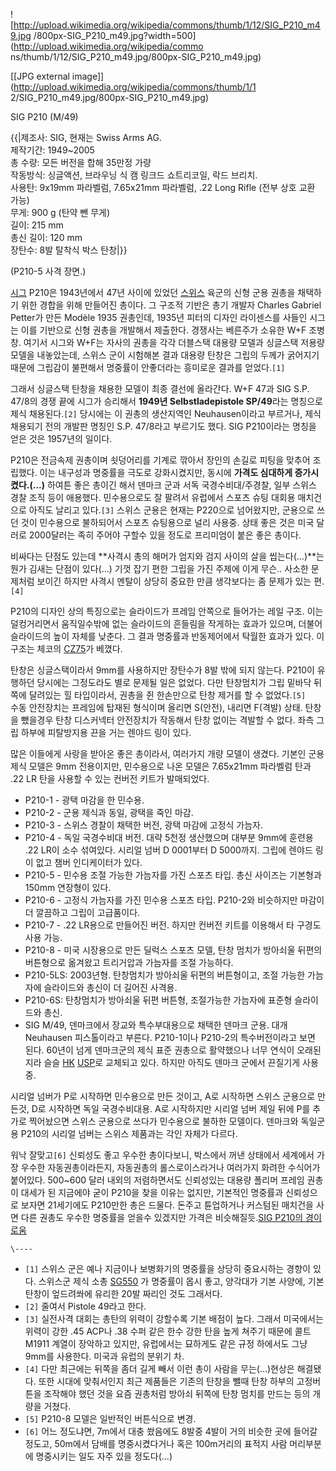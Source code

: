![http://upload.wikimedia.org/wikipedia/commons/thumb/1/12/SIG_P210_m49.jpg
/800px-SIG_P210_m49.jpg?width=500](http://upload.wikimedia.org/wikipedia/commo
ns/thumb/1/12/SIG_P210_m49.jpg/800px-SIG_P210_m49.jpg)

[[JPG external image]](http://upload.wikimedia.org/wikipedia/commons/thumb/1/1
2/SIG_P210_m49.jpg/800px-SIG_P210_m49.jpg)

  
SIG P210 (M/49)

{{|제조사: SIG, 현재는 Swiss Arms AG.  
제작기간: 1949~2005  
총 수량: 모든 버전을 합해 35만정 가량  
작동방식: 싱글액션, 브라우닝 식 캠 링크드 쇼트리코일, 락드 브리치.  
사용탄: 9x19mm 파라벨럼, 7.65x21mm 파라벨럼, .22 Long Rifle (전부 상호 교환 가능)  
무게: 900 g (탄약 뺀 무게)  
길이: 215 mm  
총신 길이: 120 mm  
장탄수: 8발 탈착식 박스 탄창|}}

  

(P210-5 사격 장면.)

  

[시그](%EC%8B%9C%EA%B7%B8.md) P210은 1943년에서 47년 사이에 있었던
[스위스](%EC%8A%A4%EC%9C%84%EC%8A%A4.md) 육군의 신형 군용 권총을 채택하기 위한 경합을 위해 만들어진
총이다. 그 구조적 기반은 총기 개발자 Charles Gabriel Petter가 만든 Modèle 1935 권총인데, 1935년 피터의
디자인 라이센스를 사들인 시그는 이를 기반으로 신형 권총을 개발해서 제출한다. 경쟁사는 베른주가 소유한 W+F 조병창. 여기서 시그와
W+F는 자사의 권총을 각각 더블스택 대용량 모델과 싱글스택 저용량 모델을 내놓았는데, 스위스 군이 시험해본 결과 대용량 탄창은 그립의
두께가 굵어지기 때문에 그립감이 불편해서 명중률이 안좋더라는 흥미로운 결과를 얻었다.`[1]`

  

그래서 싱글스택 탄창을 채용한 모델이 최종 결선에 올라간다. W+F 47과 SIG S.P. 47/8의 경쟁 끝에 시그가 승리해서
**1949년 Selbstladepistole SP/49**라는 명칭으로 제식 채용된다.`[2]` 당시에는 이 권총의 생산지역인
Neuhausen이라고 부르거나, 제식 채용되기 전의 개발판 명칭인 S.P. 47/8라고 부르기도 했다. SIG P210이라는 명칭을 얻은
것은 1957년의 일이다.

  

P210은 전금속제 권총이며 쇳덩어리를 기계로 깎아서 장인의 손길로 피팅을 맞추어 조립했다. 이는 내구성과 명중률을 극도로 강화시켰지만,
동시에 **가격도 심대하게 증가시켰다.(...)** 하여튼 좋은 총이긴 해서 덴마크 군과 서독 국경수비대/주경찰, 일부 스위스 경찰 조직
등이 애용했다. 민수용으로도 잘 팔려서 유럽에서 스포츠 슈팅 대회용 매치건으로 아직도 날리고 있다.`[3]` 스위스 군용은 현재는
P220으로 넘어왔지만, 군용으로 쓰던 것이 민수용으로 불하되어서 스포츠 슈팅용으로 널리 사용중. 상태 좋은 것은 미국 달러로 2000달러는
족히 주어야 구할수 있을 정도로 프리미엄이 붙은 좋은 총이다.

  

비싸다는 단점도 있는데 **사격시 총의 해머가 엄지와 검지 사이의 살을 씹는다(...)**는 뭔가 김새는 단점이 있다(...) 기껏 잡기
편한 그립을 가진 주제에 이게 무슨.. 사소한 문제처럼 보이긴 하지만 사격시 멘탈이 상당히 중요한 만큼 생각보다는 좀 문제가 있는
편.`[4]`

  

P210의 디자인 상의 특징으로는 슬라이드가 프레임 안쪽으로 들어가는 레일 구조. 이는 덜컹거리면서 움직일수밖에 없는 슬라이드의 흔들림을
작게하는 효과가 있으며, 더불어 슬라이드의 높이 자체를 낮춘다. 그 결과 명중률과 반동제어에서 탁월한 효과가 있다. 이 구조는 체코의
[CZ75](CZ75.md)가 베꼈다.

  

탄창은 싱글스택이라서 9mm를 사용하지만 장탄수가 8발 밖에 되지 않는다. P210이 유행하던 당시에는 그정도라도 별로 문제될 일은 없었다.
다만 탄창멈치가 그립 밑바닥 뒤쪽에 달려있는 힐 타입이라서, 권총을 쥔 한손만으로 탄창 제거를 할 수 없었다.`[5]`  
수동 안전장치는 프레임에 탑재된 형식이며 올리면 S(안전), 내리면 F(격발) 상태. 탄창을 뺐을경우 탄창 디스커넥터 안전장치가 작동해서
탄창 없이는 격발할 수 없다. 좌측 그립 하부에 피탈방지용 끈을 거는 렌야드 링이 있다.

  

많은 이들에게 사랑을 받아온 좋은 총이라서, 여러가지 개량 모델이 생겼다. 기본인 군용 제식 모델은 9mm 전용이지만, 민수용으로 나온
모델은 7.65x21mm 파라벨럼 탄과 .22 LR 탄을 사용할 수 있는 컨버전 키트가 발매되었다.  

  * P210-1 - 광택 마감을 한 민수용.
  * P210-2 - 군용 제식과 동일, 광택을 죽인 마감.
  * P210-3 - 스위스 경찰이 채택한 버전, 광택 마감에 고정식 가늠자.
  * P210-4 - 독일 국경수비대 버전. 대략 5천정 생산했으며 대부분 9mm에 훈련용 .22 LR이 소수 섞여있다. 시리얼 넘버 D 0001부터 D 5000까지. 그립에 렌야드 링이 없고 챔버 인디케이터가 있다.
  * P210-5 - 민수용 조절 가능한 가늠자를 가진 스포츠 타입. 총신 사이즈는 기본형과 150mm 연장형이 있다.
  * P210-6 - 고정식 가늠자를 가진 민수용 스포츠 타입. P210-2와 비슷하지만 마감이 더 깔끔하고 그립이 고급품이다.
  * P210-7 - .22 LR용으로 만들어진 버전. 하지만 컨버전 키트를 이용해서 타 구경도 사용 가능.
  * P210-8 - 미국 시장용으로 만든 딜럭스 스포츠 모델, 탄창 멈치가 방아쇠울 뒤편의 버튼형으로 옮겨왔고 트리거압과 가늠자를 조절 가능하다.
  * P210-5LS: 2003년형. 탄창멈치가 방아쇠울 뒤편의 버튼형이고, 조절 가능한 가늠자에 슬라이드와 총신이 더 길어진 사격용.
  * P210-6S: 탄창멈치가 방아쇠울 뒤편 버튼형, 조절가능한 가늠자에 표준형 슬라이드와 총신.
  * SIG M/49, 덴마크에서 장교와 특수부대용으로 채택한 덴마크 군용. 대개 Neuhausen 피스톨이라고 부른다. P210-1이나 P210-2의 특수버전이라고 보면 된다. 60년이 넘게 덴마크군의 제식 표준 권총으로 활약했으나 너무 연식이 오래된지라 슬슬 [HK](HK.md) [USP](USP.md)로 교체되고 있다. 하지만 아직도 덴마크 군에서 끈질기게 사용중.  

시리얼 넘버가 P로 시작하면 민수용으로 만든 것이고, A로 시작하면 스위스 군용으로 만든것, D로 시작하면 독일 국경수비대용. A로
시작하지만 시리얼 넘버 제일 뒤에 P를 추가로 찍어놨으면 스위스 군용으로 쓰다가 민수용으로 불하한 모델이다. 덴마크와 독일군용 P210의
시리얼 넘버는 스위스 제품과는 각인 자체가 다르다.

  

워낙 잘맞고`[6]` 신뢰성도 좋고 우수한 총이다보니, 박스에서 꺼낸 상태에서 세계에서 가장 우수한 자동권총이라든지, 자동권총의
롤스로이스라거나 여러가지 화려한 수식어가 붙어있다. 500~600 달러 내외의 저렴하면서도 신뢰성있는 대용량 폴리머 프레임 권총이 대세가 된
지금에야 굳이 P210을 찾을 이유는 없지만, 기본적인 명중률과 신뢰성으로 보자면 21세기에도 P210만한 총은 드물다. 돈주고 튠업하거나
커스텀된 매치건을 사면 다른 권총도 우수한 명중률을 얻을수 있겠지만 가격은 비슷해질듯.[SIG P210의
경이로움](http://gall.dcinside.com/list.php?id=gun&no=83349&page=1&bbs=)

  
  

`\----`

  * `[1]` 스위스 군은 예나 지금이나 보병화기의 명중률을 상당히 중요시하는 경향이 있다. 스위스군 제식 소총 [SG550](SG550.md) 가 명중률이 몹시 좋고, 양각대가 기본 사양에, 기본 탄창이 엎드려쏴에 유리한 20발 짜리인 것도 그래서다.
  * `[2]` 줄여서 Pistole 49라고 한다.
  * `[3]` 실전사격 대회는 총탄의 위력이 강할수록 기본 배점이 높다. 그래서 미국에서는 위력이 강한 .45 ACP나 .38 수퍼 같은 한수 강한 탄을 높게 쳐주기 때문에 콜트 M1911 계열이 장악하고 있지만, 유럽에서는 묘하게도 같은 규정 하에서도 그냥 9mm를 사용한다. 미국과 유럽의 분위기 차.
  * `[4]` 다만 최근에는 뒤쪽을 좀더 길게 빼서 이런 총이 사람을 무는(...)현상은 해결됐다. 또한 시대에 맞춰서인지 최근 제품들은 기존의 탄창을 뺄때 탄창 하부의 고정버튼을 조작해야 했던 것을 요즘 권총처럼 방아쇠 뒤쪽에 탄창 멈치를 만드는 등의 개량을 거쳤다.
  * `[5]` P210-8 모델은 일반적인 버튼식으로 변경.
  * `[6]` 어느 정도냐면, 7m에서 대충 쐈음에도 8발중 4발이 거의 비슷한 곳에 들어갈 정도고, 50m에서 담배를 명중시켰다거나 혹은 100m거리의 표적지 사람 머리부분에 명중시키는 일도 자주 있을 정도다(...)

